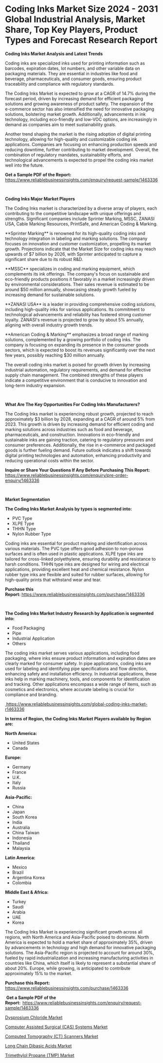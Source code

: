 <p><h1>Coding Inks Market Size 2024 - 2031 Global Industrial Analysis, Market Share, Top Key Players, Product Types and Forecast Research Report</h1></p><p><strong>Coding Inks Market Analysis and Latest Trends</strong></p>
<p><p>Coding inks are specialized inks used for printing information such as barcodes, expiration dates, lot numbers, and other variable data on packaging materials. They are essential in industries like food and beverage, pharmaceuticals, and consumer goods, ensuring product traceability and compliance with regulatory standards. </p><p>The Coding Inks Market is expected to grow at a CAGR of 14.7% during the forecast period, driven by increasing demand for efficient packaging solutions and growing awareness of product safety. The expansion of the e-commerce sector has also intensified the need for innovative packaging solutions, bolstering market growth. Additionally, advancements in ink technology, including eco-friendly and low-VOC options, are increasingly in demand as companies aim to meet sustainability goals.</p><p>Another trend shaping the market is the rising adoption of digital printing technology, allowing for high-quality and customizable coding ink applications. Companies are focusing on enhancing production speeds and reducing downtime, further contributing to market development. Overall, the combination of regulatory mandates, sustainability efforts, and technological advancements is expected to propel the coding inks market well into the future.</p></p>
<p><strong>Get a Sample PDF of the Report:&nbsp;</strong> <a href="https://www.reliablebusinessinsights.com/enquiry/request-sample/1463336?utm_campaign=1113&utm_medium=2&utm_source=Github&utm_content=ia&utm_term=10112024&utm_id=coding-inks">https://www.reliablebusinessinsights.com/enquiry/request-sample/1463336</a></p>
<p>&nbsp;</p>
<p><strong>Coding Inks Major Market Players</strong></p>
<p><p>The Coding Inks market is characterized by a diverse array of players, each contributing to the competitive landscape with unique offerings and strengths. Significant companies include Sprinter Marking, MSSC, ZANASI USA, Cable Marking Resources, PrintSafe, and American Coding & Marking.</p><p>**Sprinter Marking** is renowned for its high-quality coding inks and technology integration in labeling and marking solutions. The company focuses on innovation and customer customization, propelling its market growth. Projections indicate that the Market Size for coding inks may reach upwards of $7 billion by 2026, with Sprinter anticipated to capture a significant share due to its robust R&D.</p><p>**MSSC** specializes in coding and marking equipment, which complements its ink offerings. The company's focus on sustainable and eco-friendly products positions it favorably in a market increasingly driven by environmental considerations. Their sales revenue is estimated to be around $50 million annually, showcasing steady growth fueled by increasing demand for sustainable solutions.</p><p>**ZANASI USA** is a leader in providing comprehensive coding solutions, including high-quality inks for various applications. Its commitment to technological advancements and reliability has fostered strong customer loyalty. ZANASI's revenue is projected to grow by about 5% annually, aligning with overall industry growth trends.</p><p>**American Coding & Marking** emphasizes a broad range of marking solutions, complemented by a growing portfolio of coding inks. The company is focusing on expanding its presence in the consumer goods sectors, which is expected to boost its revenues significantly over the next few years, possibly reaching $30 million annually.</p><p>The overall coding inks market is poised for growth driven by increasing industrial automation, regulatory requirements, and demand for effective supply chain management. The combined strengths of these players indicate a competitive environment that is conducive to innovation and long-term industry expansion.</p></p>
<p>&nbsp;</p>
<p><strong>What Are The Key Opportunities For Coding Inks Manufacturers?</strong></p>
<p><p>The Coding Inks market is experiencing robust growth, projected to reach approximately $3 billion by 2028, expanding at a CAGR of around 5% from 2023. This growth is driven by increasing demand for efficient coding and marking solutions across industries such as food and beverage, pharmaceuticals, and construction. Innovations in eco-friendly and sustainable inks are gaining traction, catering to regulatory pressures and consumer preferences. Additionally, the rise in e-commerce and packaged goods is further fueling demand. Future outlook indicates a shift towards digital printing technologies and automation, enhancing productivity and reducing operational costs within the sector.</p></p>
<p><strong>Inquire or Share Your Questions If Any Before Purchasing This Report:</strong> <a href="https://www.reliablebusinessinsights.com/enquiry/pre-order-enquiry/1463336?utm_campaign=1113&utm_medium=2&utm_source=Github&utm_content=ia&utm_term=10112024&utm_id=coding-inks">https://www.reliablebusinessinsights.com/enquiry/pre-order-enquiry/1463336</a></p>
<p>&nbsp;</p>
<p><strong>Market Segmentation</strong></p>
<p><strong>The Coding Inks Market Analysis by types is segmented into:</strong></p>
<p><ul><li>PVC Type</li><li>XLPE Type</li><li>THHN Type</li><li>Nylon Rubber Type</li></ul></p>
<p><p>Coding inks are essential for product marking and identification across various materials. The PVC type offers good adhesion to non-porous surfaces and is often used in plastic applications. XLPE type inks are tailored for cross-linked polyethylene, ensuring durability and resistance to harsh conditions. THHN type inks are designed for wiring and electrical applications, providing excellent heat and chemical resistance. Nylon rubber type inks are flexible and suited for rubber surfaces, allowing for high-quality prints that withstand wear and tear.</p></p>
<p><strong>Purchase this Report:&nbsp;</strong><a href="https://www.reliablebusinessinsights.com/purchase/1463336?utm_campaign=1113&utm_medium=2&utm_source=Github&utm_content=ia&utm_term=10112024&utm_id=coding-inks">https://www.reliablebusinessinsights.com/purchase/1463336</a></p>
<p>&nbsp;</p>
<p><strong>The Coding Inks Market Industry Research by Application is segmented into:</strong></p>
<p><ul><li>Food Packaging</li><li>Pipe</li><li>Industrial Application</li><li>Others</li></ul></p>
<p><p>The coding inks market serves various applications, including food packaging, where inks ensure product information and expiration dates are clearly marked for consumer safety. In pipe applications, coding inks are used for labeling and identifying pipe specifications and flow direction, enhancing safety and installation efficiency. In industrial applications, these inks help in marking machinery, tools, and components for identification and tracking. Other applications encompass a wide range of items, such as cosmetics and electronics, where accurate labeling is crucial for compliance and branding.</p></p>
<p><a href="https://www.reliablebusinessinsights.com/global-coding-inks-market-r1463336?utm_campaign=1113&utm_medium=2&utm_source=Github&utm_content=ia&utm_term=10112024&utm_id=coding-inks">&nbsp;https://www.reliablebusinessinsights.com/global-coding-inks-market-r1463336</a></p>
<p><strong>In terms of Region, the Coding Inks Market Players available by Region are:</strong></p>
<p>
    <p> <strong> North America: </strong>
        <ul>
            <li>United States</li>
            <li>Canada</li>
        </ul>
        </p> 
    <p> <strong> Europe: </strong>
        <ul>
            <li>Germany</li>
            <li>France</li>
            <li>U.K.</li>
            <li>Italy</li>
            <li>Russia</li>
        </ul>
        </p> 
    <p> <strong> Asia-Pacific: </strong>
        <ul>
            <li>China</li>
            <li>Japan</li>
            <li>South Korea</li>
            <li>India</li>
            <li>Australia</li>
            <li>China Taiwan</li>
            <li>Indonesia</li>
            <li>Thailand</li>
            <li>Malaysia</li>
        </ul>
        </p> 
    <p> <strong> Latin America: </strong>
        <ul>
            <li>Mexico</li>
            <li>Brazil</li>
            <li>Argentina Korea</li>
            <li>Colombia</li>
        </ul>
        </p> 
    <p> <strong> Middle East & Africa: </strong>
        <ul>
            <li>Turkey</li>
            <li>Saudi</li>
            <li>Arabia</li>
            <li>UAE</li>
            <li>Korea</li>
        </ul>
    </p>
    </p>
<p><p>The Coding Inks Market is experiencing significant growth across all regions, with North America and Asia-Pacific poised to dominate. North America is expected to hold a market share of approximately 35%, driven by advancements in technology and high demand for innovative packaging solutions. The Asia-Pacific region is projected to account for around 30%, fueled by rapid industrialization and increasing manufacturing activities in countries like China, which itself is likely to represent a substantial share of about 20%. Europe, while growing, is anticipated to contribute approximately 15% to the market.</p></p>
<p><strong>Purchase this Report: </strong><a href="https://www.reliablebusinessinsights.com/purchase/1463336?utm_campaign=1113&utm_medium=2&utm_source=Github&utm_content=ia&utm_term=10112024&utm_id=coding-inks">https://www.reliablebusinessinsights.com/purchase/1463336</a></p>
<p>&nbsp;<strong>Get a Sample PDF of the Report:&nbsp;&nbsp;</strong><a href="https://www.reliablebusinessinsights.com/enquiry/request-sample/1463336?utm_campaign=1113&utm_medium=2&utm_source=Github&utm_content=ia&utm_term=10112024&utm_id=coding-inks">https://www.reliablebusinessinsights.com/enquiry/request-sample/1463336</a></p>
<p><strong></strong></p>
<p><p><a href="https://github.com/delmasportse2/Market-Research-Report-List-1/blob/main/dysprosium-chloride-market.md?utm_campaign=1113&utm_medium=2&utm_source=Github&utm_content=ia&utm_term=10112024&utm_id=coding-inks">Dysprosium Chloride Market</a></p><p><a href="https://issuu.com/reportprime-2/docs/computer-assisted-surgical-cas-syst_02cc13942d3c37?utm_campaign=1113&utm_medium=2&utm_source=Github&utm_content=ia&utm_term=10112024&utm_id=coding-inks">Computer Assisted Surgical (CAS) Systems Market</a></p><p><a href="https://issuu.com/reportprime-2/docs/computed-tomography-ct-scanners-mar_c5bfe98b5123bb?utm_campaign=1113&utm_medium=2&utm_source=Github&utm_content=ia&utm_term=10112024&utm_id=coding-inks">Computed Tomography (CT) Scanners Market</a></p><p><a href="https://www.linkedin.com/pulse/pioneering-growth-analyzing-global-long-chain-dibasic-acids-5vjec?utm_campaign=1113&utm_medium=2&utm_source=Github&utm_content=ia&utm_term=10112024&utm_id=coding-inks">Long Chain Dibasic Acids Market</a></p><p><a href="https://www.linkedin.com/pulse/evolution-trimethylol-propane-tmp-market-key-shifts-from-2024-zttjc?utm_campaign=1113&utm_medium=2&utm_source=Github&utm_content=ia&utm_term=10112024&utm_id=coding-inks">Trimethylol Propane (TMP) Market</a></p></p>